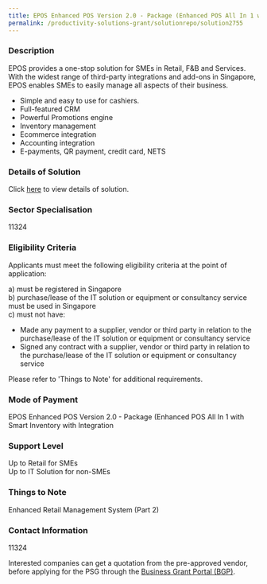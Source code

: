 ```yaml
---
title: EPOS Enhanced POS Version 2.0 - Package (Enhanced POS All In 1 with Smart Inventory with Integration
permalink: /productivity-solutions-grant/solutionrepo/solution2755
---
```


### Description

EPOS provides a one-stop solution for SMEs in Retail, F&B and Services. With the widest range of third-party integrations and add-ons in Singapore, EPOS enables SMEs to easily manage all aspects of their business. 
- Simple and easy to use for cashiers. 
- Full-featured CRM
- Powerful Promotions engine
- Inventory management
- Ecommerce integration 
- Accounting integration 
- E-payments, QR payment, credit card, NETS

### Details of Solution

Click <a href='EPOS Pte. Ltd.' target='_blank' rel='noopener'>here</a> to view details of solution.

### Sector Specialisation

 11324 

### Eligibility Criteria

Applicants must meet the following eligibility criteria at the point of application:

a) must be registered in Singapore <br>
b) purchase/lease of the IT solution or equipment or consultancy service must be used in Singapore <br>
c) must not have:
- Made any payment to a supplier, vendor or third party in relation to the purchase/lease of the IT solution or equipment or consultancy service
- Signed any contract with a supplier, vendor or third party in relation to the purchase/lease of the IT solution or equipment or consultancy service

Please refer to 'Things to Note' for additional requirements.

### Mode of Payment
EPOS Enhanced POS Version 2.0 - Package (Enhanced POS All In 1 with Smart Inventory with Integration

### Support Level
Up to Retail for SMEs <br>
Up to IT Solution for non-SMEs

### Things to Note
Enhanced Retail Management System (Part 2)

### Contact Information
11324

Interested companies can get a quotation from the pre-approved vendor, before applying for the PSG through the <a target='_blank' rel='noopener' href='https://www.businessgrants.gov.sg/'>Business Grant Portal (BGP)</a>.
